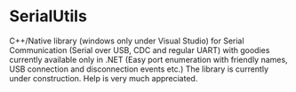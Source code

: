 # SerialUtils
C++/Native library (windows only under Visual Studio) for Serial Communication (Serial over USB, CDC and regular UART) with goodies currently available only in .NET (Easy port enumeration with friendly names, USB connection and disconnection events etc.)
The library is currently under construction. Help is very much appreciated.

